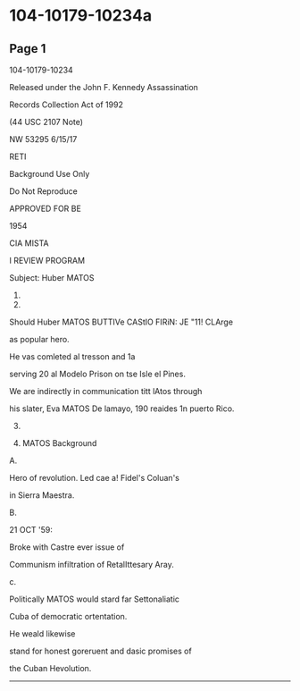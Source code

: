 # 104-10179-10234a

## Page 1

104-10179-10234

Released under the John F. Kennedy Assassination

Records Collection Act of 1992

(44 USC 2107 Note)

NW 53295 6/15/17

RETI

Background Use Only

Do Not Reproduce

APPROVED FOR BE

1954

CIA MISTA

I REVIEW PROGRAM

Subject: Huber MATOS

1.

2.

Should Huber MATOS BUTTIVe CAStIO FIRiN: JE "11! CLArge

as popular hero.

He vas comleted al tresson and 1a

serving 20 al Modelo Prison on tse Isle el Pines.

We are indirectly in communication titt lAtos through

his slater, Eva MATOS De lamayo, 190 reaides 1n puerto Rico.

3.

4. MATOS Background

A.

Hero of revolution. Led cae a! Fidel's Coluan's

in Sierra Maestra.

B.

21 OCT '59:

Broke with Castre ever issue of

Communism infiltration of RetalIttesary Aray.

c.

Politically MATOS would stard far Settonaliatic

Cuba of democratic ortentation.

He weald likewise

stand for honest goreruent and dasic promises of

the Cuban Hevolution.

---

